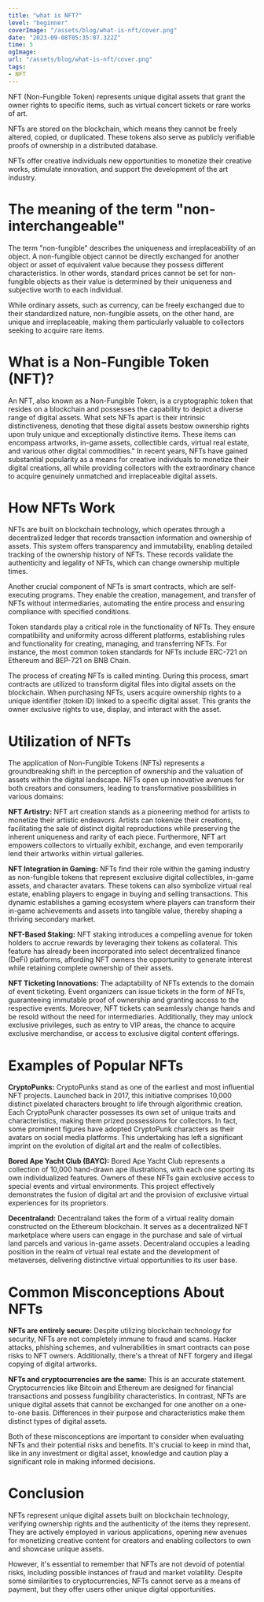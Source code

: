 ```yaml
---
title: "what is NFT?"
level: "beginner"
coverImage: "/assets/blog/what-is-nft/cover.png"
date: "2023-09-08T05:35:07.322Z"
time: 5
ogImage:
url: "/assets/blog/what-is-nft/cover.png"
tags:
- NFT
---
```

NFT (Non-Fungible Token) represents unique digital assets that grant the owner rights to specific items, such as virtual concert tickets or rare works of art.

NFTs are stored on the blockchain, which means they cannot be freely altered, copied, or duplicated. These tokens also serve as publicly verifiable proofs of ownership in a distributed database.

NFTs offer creative individuals new opportunities to monetize their creative works, stimulate innovation, and support the development of the art industry.

# The meaning of the term "non-interchangeable"
The term "non-fungible" describes the uniqueness and irreplaceability of an object. A non-fungible object cannot be directly exchanged for another object or asset of equivalent value because they possess different characteristics. In other words, standard prices cannot be set for non-fungible objects as their value is determined by their uniqueness and subjective worth to each individual.

While ordinary assets, such as currency, can be freely exchanged due to their standardized nature, non-fungible assets, on the other hand, are unique and irreplaceable, making them particularly valuable to collectors seeking to acquire rare items.

# What is a Non-Fungible Token (NFT)?
An NFT, also known as a Non-Fungible Token, is a cryptographic token that resides on a blockchain and possesses the capability to depict a diverse range of digital assets. What sets NFTs apart is their intrinsic distinctiveness, denoting that these digital assets bestow ownership rights upon truly unique and exceptionally distinctive items. These items can encompass artworks, in-game assets, collectible cards, virtual real estate, and various other digital commodities."
In recent years, NFTs have gained substantial popularity as a means for creative individuals to monetize their digital creations, all while providing collectors with the extraordinary chance to acquire genuinely unmatched and irreplaceable digital assets.

# How NFTs Work
NFTs are built on blockchain technology, which operates through a decentralized ledger that records transaction information and ownership of assets. This system offers transparency and immutability, enabling detailed tracking of the ownership history of NFTs. These records validate the authenticity and legality of NFTs, which can change ownership multiple times.

Another crucial component of NFTs is smart contracts, which are self-executing programs. They enable the creation, management, and transfer of NFTs without intermediaries, automating the entire process and ensuring compliance with specified conditions.

Token standards play a critical role in the functionality of NFTs. They ensure compatibility and uniformity across different platforms, establishing rules and functionality for creating, managing, and transferring NFTs. For instance, the most common token standards for NFTs include ERC-721 on Ethereum and BEP-721 on BNB Chain.

The process of creating NFTs is called minting. During this process, smart contracts are utilized to transform digital files into digital assets on the blockchain. When purchasing NFTs, users acquire ownership rights to a unique identifier (token ID) linked to a specific digital asset. This grants the owner exclusive rights to use, display, and interact with the asset.

# Utilization of NFTs
The application of Non-Fungible Tokens (NFTs) represents a groundbreaking shift in the perception of ownership and the valuation of assets within the digital landscape. NFTs open up innovative avenues for both creators and consumers, leading to transformative possibilities in various domains:

**NFT Artistry:** NFT art creation stands as a pioneering method for artists to monetize their artistic endeavors. Artists can tokenize their creations, facilitating the sale of distinct digital reproductions while preserving the inherent uniqueness and rarity of each piece. Furthermore, NFT art empowers collectors to virtually exhibit, exchange, and even temporarily lend their artworks within virtual galleries.

**NFT Integration in Gaming:** NFTs find their role within the gaming industry as non-fungible tokens that represent exclusive digital collectibles, in-game assets, and character avatars. These tokens can also symbolize virtual real estate, enabling players to engage in buying and selling transactions. This dynamic establishes a gaming ecosystem where players can transform their in-game achievements and assets into tangible value, thereby shaping a thriving secondary market.

**NFT-Based Staking:** NFT staking introduces a compelling avenue for token holders to accrue rewards by leveraging their tokens as collateral. This feature has already been incorporated into select decentralized finance (DeFi) platforms, affording NFT owners the opportunity to generate interest while retaining complete ownership of their assets.

**NFT Ticketing Innovations:** The adaptability of NFTs extends to the domain of event ticketing. Event organizers can issue tickets in the form of NFTs, guaranteeing immutable proof of ownership and granting access to the respective events. Moreover, NFT tickets can seamlessly change hands and be resold without the need for intermediaries. Additionally, they may unlock exclusive privileges, such as entry to VIP areas, the chance to acquire exclusive merchandise, or access to exclusive digital content offerings.

# Examples of Popular NFTs
**CryptoPunks:** CryptoPunks stand as one of the earliest and most influential NFT projects. Launched back in 2017, this initiative comprises 10,000 distinct pixelated characters brought to life through algorithmic creation. Each CryptoPunk character possesses its own set of unique traits and characteristics, making them prized possessions for collectors. In fact, some prominent figures have adopted CryptoPunk characters as their avatars on social media platforms. This undertaking has left a significant imprint on the evolution of digital art and the realm of collectibles.

**Bored Ape Yacht Club (BAYC):** Bored Ape Yacht Club represents a collection of 10,000 hand-drawn ape illustrations, with each one sporting its own individualized features. Owners of these NFTs gain exclusive access to special events and virtual environments. This project effectively demonstrates the fusion of digital art and the provision of exclusive virtual experiences for its proprietors.

**Decentraland:** Decentraland takes the form of a virtual reality domain constructed on the Ethereum blockchain. It serves as a decentralized NFT marketplace where users can engage in the purchase and sale of virtual land parcels and various in-game assets. Decentraland occupies a leading position in the realm of virtual real estate and the development of metaverses, delivering distinctive virtual opportunities to its user base.

# Common Misconceptions About NFTs
**NFTs are entirely secure:** Despite utilizing blockchain technology for security, NFTs are not completely immune to fraud and scams. Hacker attacks, phishing schemes, and vulnerabilities in smart contracts can pose risks to NFT owners. Additionally, there's a threat of NFT forgery and illegal copying of digital artworks.

**NFTs and cryptocurrencies are the same:** This is an accurate statement. Cryptocurrencies like Bitcoin and Ethereum are designed for financial transactions and possess fungibility characteristics. In contrast, NFTs are unique digital assets that cannot be exchanged for one another on a one-to-one basis. Differences in their purpose and characteristics make them distinct types of digital assets.

Both of these misconceptions are important to consider when evaluating NFTs and their potential risks and benefits. It's crucial to keep in mind that, like in any investment or digital asset, knowledge and caution play a significant role in making informed decisions.

# Conclusion
NFTs represent unique digital assets built on blockchain technology, verifying ownership rights and the authenticity of the items they represent. They are actively employed in various applications, opening new avenues for monetizing creative content for creators and enabling collectors to own and showcase unique assets.

However, it's essential to remember that NFTs are not devoid of potential risks, including possible instances of fraud and market volatility. Despite some similarities to cryptocurrencies, NFTs cannot serve as a means of payment, but they offer users other unique digital opportunities.
 
